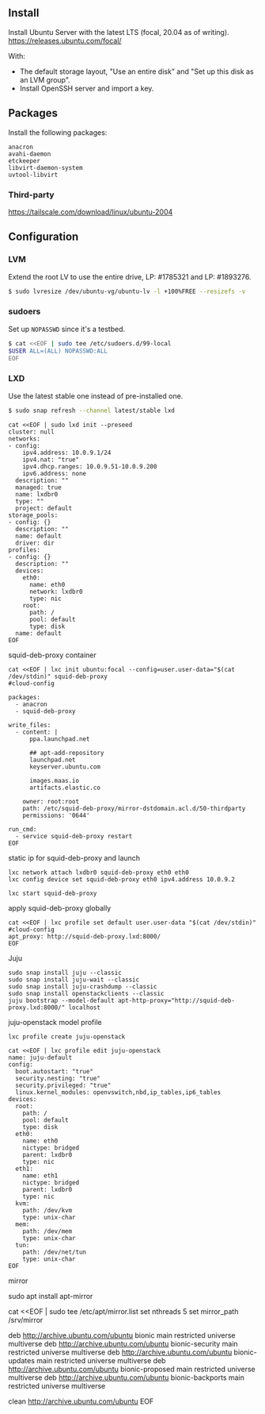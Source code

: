 ## Install

Install Ubuntu Server with the latest LTS (focal, 20.04 as of writing).
https://releases.ubuntu.com/focal/

With:
- The default storage layout, "Use an entire disk" and "Set up this disk as an LVM group".
- Install OpenSSH server and import a key.

## Packages

Install the following packages:
```
anacron
avahi-daemon
etckeeper
libvirt-daemon-system
uvtool-libvirt
```

### Third-party

https://tailscale.com/download/linux/ubuntu-2004


## Configuration

### LVM

Extend the root LV to use the entire drive, LP: #1785321 and LP: #1893276.

```bash
$ sudo lvresize /dev/ubuntu-vg/ubuntu-lv -l +100%FREE --resizefs -v
```

### sudoers

Set up `NOPASSWD` since it's a testbed.

```bash
$ cat <<EOF | sudo tee /etc/sudoers.d/99-local
$USER ALL=(ALL) NOPASSWD:ALL
EOF
```

### LXD

Use the latest stable one instead of pre-installed one.

```bash
$ sudo snap refresh --channel latest/stable lxd
```


```
cat <<EOF | sudo lxd init --preseed
cluster: null
networks:
- config:
    ipv4.address: 10.0.9.1/24
    ipv4.nat: "true"
    ipv4.dhcp.ranges: 10.0.9.51-10.0.9.200
    ipv6.address: none
  description: ""
  managed: true
  name: lxdbr0
  type: ""
  project: default
storage_pools:
- config: {}
  description: ""
  name: default
  driver: dir
profiles:
- config: {}
  description: ""
  devices:
    eth0:
      name: eth0
      network: lxdbr0
      type: nic
    root:
      path: /
      pool: default
      type: disk
  name: default
EOF
```

squid-deb-proxy container

```
cat <<EOF | lxc init ubuntu:focal --config=user.user-data="$(cat /dev/stdin)" squid-deb-proxy
#cloud-config

packages:
  - anacron
  - squid-deb-proxy

write_files:
  - content: |
      ppa.launchpad.net

      ## apt-add-repository
      launchpad.net
      keyserver.ubuntu.com

      images.maas.io
      artifacts.elastic.co

    owner: root:root
    path: /etc/squid-deb-proxy/mirror-dstdomain.acl.d/50-thirdparty
    permissions: '0644'

run_cmd:
  - service squid-deb-proxy restart
EOF
```

static ip for squid-deb-proxy and launch

```
lxc network attach lxdbr0 squid-deb-proxy eth0 eth0
lxc config device set squid-deb-proxy eth0 ipv4.address 10.0.9.2

lxc start squid-deb-proxy
```

apply squid-deb-proxy globally

```
cat <<EOF | lxc profile set default user.user-data "$(cat /dev/stdin)"
#cloud-config
apt_proxy: http://squid-deb-proxy.lxd:8000/
EOF
```

Juju
```
sudo snap install juju --classic
sudo snap install juju-wait --classic
sudo snap install juju-crashdump --classic
sudo snap install openstackclients --classic
juju bootstrap --model-default apt-http-proxy="http://squid-deb-proxy.lxd:8000/" localhost
```

juju-openstack model profile

```
lxc profile create juju-openstack

cat <<EOF | lxc profile edit juju-openstack
name: juju-default
config:
  boot.autostart: "true"
  security.nesting: "true"
  security.privileged: "true"
  linux.kernel_modules: openvswitch,nbd,ip_tables,ip6_tables
devices:
  root:
    path: /
    pool: default
    type: disk
  eth0:
    name: eth0
    nictype: bridged
    parent: lxdbr0
    type: nic
  eth1:
    name: eth1
    nictype: bridged
    parent: lxdbr0
    type: nic
  kvm:
    path: /dev/kvm
    type: unix-char
  mem:
    path: /dev/mem
    type: unix-char
  tun:
    path: /dev/net/tun
    type: unix-char
EOF
```


mirror

sudo apt install apt-mirror

cat <<EOF | sudo tee /etc/apt/mirror.list
set nthreads 5
set mirror_path /srv/mirror

deb http://archive.ubuntu.com/ubuntu bionic main restricted universe multiverse
deb http://archive.ubuntu.com/ubuntu bionic-security main restricted universe multiverse
deb http://archive.ubuntu.com/ubuntu bionic-updates main restricted universe multiverse
deb http://archive.ubuntu.com/ubuntu bionic-proposed main restricted universe multiverse
deb http://archive.ubuntu.com/ubuntu bionic-backports main restricted universe multiverse

clean http://archive.ubuntu.com/ubuntu
EOF
